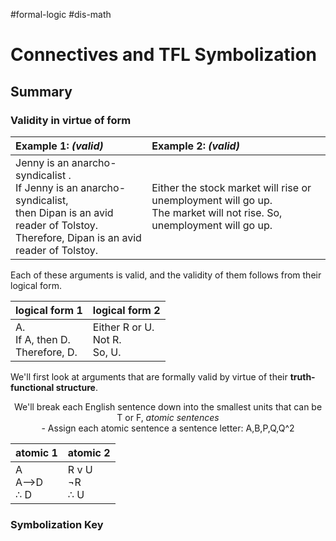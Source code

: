 #formal-logic 
#dis-math 
# Connectives and TFL Symbolization
## Summary

### Validity in virtue of form


| Example 1: *(valid)*                                                                                                                                                   | Example 2:  *(valid)*                                                                                                      |
|:---------------------------------------------------------------------------------------------------------------------------------------------------------------------- |:-------------------------------------------------------------------------------------------------------------------------- |
| Jenny is an anarcho-syndicalist .<br>If Jenny is an anarcho-syndicalist,<br>then Dipan is an avid reader of Tolstoy.<br>Therefore, Dipan is an avid reader of Tolstoy. | Either the stock market will rise or unemployment will go up.<br>The market will not rise. So,<br>unemployment will go up. |


Each of these arguments is valid, and the validity of them follows from their logical form. 


| logical form 1                       | logical form 2                     |
|:------------------------------------ |:---------------------------------- |
| A.<br>If A, then D.<br>Therefore, D. | Either R or U.<br>Not R.<br>So, U. |

We'll first look at arguments that are formally valid by virtue of their **truth-functional structure**.

<center>
	We'll break each English sentence down into the smallest units that can be T or F, <i>atomic sentences</i>
</center>
<center>	
	- Assign each atomic sentence a sentence letter: A,B,P,Q,Q^2 
</center>

| atomic 1                     | atomic 2                            |
| ---------------------------- | ----------------------------------- |
| A<br>A-->D<br>$\therefore$ D | R v U<br> $\neg$R<br>$\therefore$ U |

### Symbolization Key

